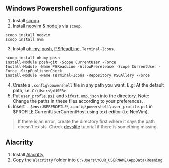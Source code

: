 ## Windows Powershell configurations

1. Install [scoop](https://scoop.sh).
2. Install [neovim](https://github.com/neovim/neovim/) & [nodejs](https://nodejs.org/en/download/) via `scoop`.

```
scoop install neovim
scoop install nvm
```
3. Install [oh-my-posh](https://ohmyposh.dev), [PSReadLine](https://github.com/PowerShell/PSReadLine), `Terminal-Icons`.

```
scoop install oh-my-posh
Install-Module posh-git -Scope CurrentUser -Force
Install-Module -Name PSReadLine -AllowPrerelease -Scope CurrentUser -Force -SkipPublisherCheck
Install-Module -Name Terminal-Icons -Repository PSGAllery -Force
```

4. Create a `.config\powershell` file in any path you want. E.g: At the default path, i.e. `C:\Users\<USER>`
5. Put `user_profle.ps1` and `xifost.omp.json` into the directory. Note: Change the paths in these files according to your preferences.
6. Insert `. $env:USERPROFILE\.config\powershell\user_profile.ps1` in $PROFILE.CurrentUserCurrentHost using text editor (i.e NeoVim).
>If there is an error, create the directory first where it says the path doesn't exists.
>Check [devslife](https://www.youtube.com/watch?v=5-aK2_WwrmM&t=8s) tutorial if there is something missing.

## Alacritty
1. Install [Alacritty](alacritty.org)
2. Copy the `alacritty` folder into `C:\Users\YOUR_USERNAME\AppData\Roaming`.
